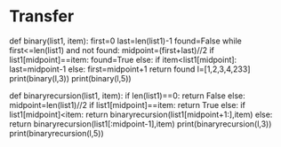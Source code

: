# Transfer
def binary(list1, item):
    first=0
    last=len(list1)-1
    found=False
    while first<=len(list1) and not found:
        midpoint=(first+last)//2
        if list1[midpoint]==item:
            found=True
        else:
            if item<list1[midpoint]:
                last=midpoint-1
            else:
                first=midpoint+1
    return found
l=[1,2,3,4,233]
print(binary(l,3))
print(binary(l,5))

def binaryrecursion(list1, item):
    if len(list1)==0:
        return False
    else:
        midpoint=len(list1)//2
        if list1[midpoint]==item:
            return True
        else:
            if list1[midpoint]<item:
                return binaryrecursion(list1[midpoint+1:],item)
            else:
                return binaryrecursion(list1[:midpoint-1],item)
print(binaryrecursion(l,3))
print(binaryrecursion(l,5))

